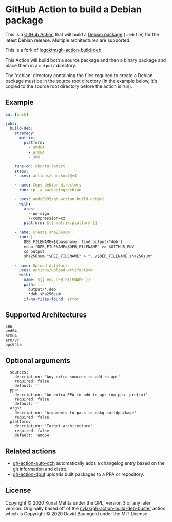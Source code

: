 # GitHub Action to build a Debian package

This is a [GitHub Action](https://github.com/features/actions) that will build
a [Debian package](https://en.wikipedia.org/wiki/Deb_%28file_format%29)
(`.deb` file) for the latest Debian release. Multiple architectures are
supported.

This is a fork of
[legoktm/gh-action-build-deb](https://github.com/legoktm/gh-action-build-deb).

This Action will build both a source package and then a binary package and
place them in a `output/` directory.

The 'debian' directory containing the files required to create a Debian
package must be in the source root directory (in the example below, it's
copied to the source root directory before the action is run).

## Example
<!-- Don't forget to check the version after the action when copying and pasting -->
```yaml
on: [push]

jobs:
  build-deb:
    strategy:
      matrix:
        platform:
          - amd64
          - arm64
          - 386

    runs-on: ubuntu-latest
    steps:
    - uses: actions/checkout@v4

    - name: Copy debian directory
      run: cp -a packaging/debian .

    - uses: andy5995/gh-action-build-deb@v1
      with:
        args: |
          --no-sign
          --compression=xz
        platform: ${{ matrix.platform }}

    - name: Create sha256sum
      run: |
        DEB_FILENAME=$(basename `find output/*deb`)
        echo "DEB_FILENAME=$DEB_FILENAME" >> $GITHUB_ENV
        cd output
        sha256sum "$DEB_FILENAME" > "../$DEB_FILENAME.sha256sum"

    - name: Upload Artifacts
      uses: actions/upload-artifact@v4
      with:
        name: ${{ env.DEB_FILENAME }}
        path: |
          output/*.deb
          *deb.sha256sum
        if-no-files-found: error
```

## Supported Architectures

    386
    amd64
    arm64
    arm/v7
    ppc64le

## Optional arguments

```
  sources:
    description: 'Any extra sources to add to apt'
    required: false
    default: ''
  ppa:
    description: 'An extra PPA to add to apt (no ppa: prefix)'
    required: false
    default: ''
  args:
    description: 'Arguments to pass to dpkg-buildpackage'
    required: false
  platform:
    description: 'Target architecture'
    required: false
    default: 'amd64'
```

## Related actions

* [gh-action-auto-dch](https://github.com/legoktm/gh-action-auto-dch) automatically adds a changelog entry based on the git information and distro.
* [gh-action-dput](https://github.com/legoktm/gh-action-dput) uploads built packages to a PPA or repository.

## License

Copyright © 2020 Kunal Mehta under the GPL, version 3 or any later version.
Originally based off of the [nylas/gh-action-build-deb-buster](https://github.com/nylas/gh-action-build-deb-buster)
action, which is Copyright © 2020 David Baumgold under the MIT License.

